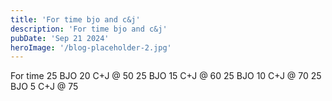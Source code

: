 ```yaml
---
title: 'For time bjo and c&j'
description: 'For time bjo and c&j'
pubDate: 'Sep 21 2024'
heroImage: '/blog-placeholder-2.jpg'
---
```

For time 
25 BJO 
20 C+J @ 50
25 BJO
15 C+J @ 60 
25 BJO 
10 C+J @ 70 
25 BJO 
5 C+J @ 75
